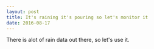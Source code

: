 ```yaml
---
layout: post
title: It's raining it's pouring so let's monitor it
date: 2016-08-17
---
```


There is alot of rain data out there, so let's use it.